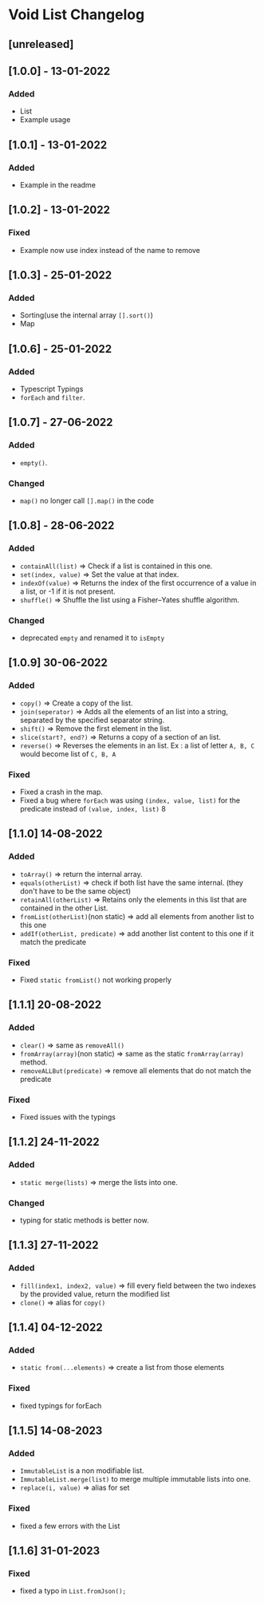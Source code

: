 # Void List Changelog

## [unreleased]

## [1.0.0] - 13-01-2022

### Added
- List
- Example usage

## [1.0.1] - 13-01-2022

### Added
- Example in the readme

## [1.0.2] - 13-01-2022

### Fixed
- Example now use index instead of the name to remove

## [1.0.3] - 25-01-2022

### Added
- Sorting(use the internal array `[].sort()`)
- Map

## [1.0.6] - 25-01-2022

### Added
- Typescript Typings
- `forEach` and `filter`.

## [1.0.7] - 27-06-2022

### Added
- `empty()`.

### Changed
- `map()` no longer call `[].map()` in the code

## [1.0.8] - 28-06-2022

### Added
- `containAll(list)` => Check if a list is contained in this one.
- `set(index, value)` => Set the value at that index.
- `indexOf(value)` => Returns the index of the first occurrence of a value in a list, or -1 if it is not present.
- `shuffle()` => Shuffle the list using a Fisher–Yates shuffle algorithm.

### Changed
- deprecated `empty` and renamed it to `isEmpty`

## [1.0.9] 30-06-2022

### Added
- `copy()` => Create a copy of the list.
- `join(seperator)` => Adds all the elements of an list into a string, separated by the specified separator string.
- `shift()` => Remove the first element in the list.
- `slice(start?, end?)` => Returns a copy of a section of an list. 
- `reverse()` => Reverses the elements in an list. Ex : a list of letter `A, B, C` would become list of `C, B, A`

### Fixed
- Fixed a crash in the map.
- Fixed a bug where `forEach` was using `(index, value, list)` for the predicate instead of `(value, index, list)`
8
## [1.1.0] 14-08-2022

### Added
- `toArray()` => return the internal array.
- `equals(otherList)` => check if both list have the same internal. (they don't have to be the same object)
- `retainAll(otherList)` => Retains only the elements in this list that are contained in the other List.
- `fromList(otherList)`(non static) => add all elements from another list to this one
- `addIf(otherList, predicate)` => add another list content to this one if it match the predicate

### Fixed
- Fixed `static fromList()` not working properly

## [1.1.1] 20-08-2022

### Added
- `clear()` => same as `removeAll()`
- `fromArray(array)`(non static) => same as the static `fromArray(array)` method.
- `removeALLBut(predicate)` => remove all elements that do not match the predicate

### Fixed
- Fixed issues with the typings

## [1.1.2] 24-11-2022

### Added
- `static merge(lists)` => merge the lists into one.

### Changed
- typing for static methods is better now.

## [1.1.3] 27-11-2022

### Added
- `fill(index1, index2, value)` => fill every field between the two indexes by the provided value, return the modified list
- `clone()` => alias for `copy()`

## [1.1.4] 04-12-2022

### Added
- `static from(...elements)` => create a list from those elements

### Fixed
- fixed typings for forEach

## [1.1.5] 14-08-2023

### Added
- `ImmutableList` is a non modifiable list.
- `ImmutableList.merge(list)` to merge multiple immutable lists into one.
- `replace(i, value)` => alias for set

### Fixed
- fixed a few errors with the List

## [1.1.6] 31-01-2023

### Fixed
- fixed a typo in `List.fromJson();`